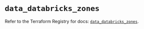 # `data_databricks_zones`

Refer to the Terraform Registry for docs: [`data_databricks_zones`](https://registry.terraform.io/providers/databricks/databricks/1.33.0/docs/data-sources/zones).
